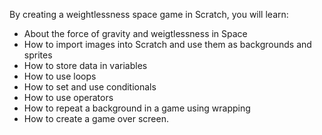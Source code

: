 By creating a weightlessness space game in Scratch, you will learn:

- About the force of gravity and weigtlessness in Space
- How to import images into Scratch and use them as backgrounds and sprites
- How to store data in variables
- How to use loops
- How to set and use conditionals
- How to use operators
- How to repeat a background in a game using wrapping
- How to create a game over screen.
